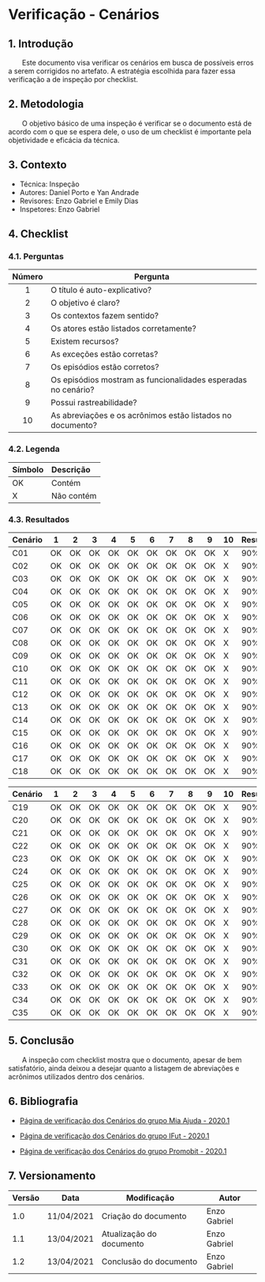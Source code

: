 # Verificação - Cenários

## 1. Introdução
&emsp;&emsp;Este documento visa verificar os cenários em busca de possíveis erros a serem corrigidos no artefato. A estratégia escolhida para fazer essa verificação a de inspeção por checklist.

## 2. Metodologia
&emsp;&emsp;O objetivo básico de uma inspeção é verificar se o documento está de acordo com o que se espera dele, o uso de um checklist é importante pela objetividade e eficácia da técnica.

## 3. Contexto
 - Técnica: Inspeção
 - Autores: Daniel Porto e Yan Andrade
 - Revisores: Enzo Gabriel e Emily Dias
 - Inspetores: Enzo Gabriel

## 4. Checklist

### 4.1. Perguntas
| Número | Pergunta |
|:--:|--|
| 1 | O título é auto-explicativo? |
| 2 | O objetivo é claro? |
| 3 | Os contextos fazem sentido? |
| 4 | Os atores estão listados corretamente? |
| 5 | Existem recursos? |
| 6 | As exceções estão corretas? |
| 7 | Os episódios estão corretos? |
| 8 | Os episódios mostram as funcionalidades esperadas no cenário? |
| 9 | Possui rastreabilidade? |
| 10 | As abreviações e os acrônimos estão listados no documento? |

### 4.2. Legenda

|Símbolo|Descrição|
|:-|:-|
|OK|Contém|
|X|Não contém|

### 4.3. Resultados

|Cenário|1|2|3|4|5|6|7|8|9|10| Resultado |
|----|-|--|-|--|-|-|-|--|-| -| -|
|C01|OK|OK|OK|OK|OK|OK|OK|OK|OK|X|90%|
|C02|OK|OK|OK|OK|OK|OK|OK|OK|OK|X|90%|
|C03|OK|OK|OK|OK|OK|OK|OK|OK|OK|X|90%|
|C04|OK|OK|OK|OK|OK|OK|OK|OK|OK|X|90%|
|C05|OK|OK|OK|OK|OK|OK|OK|OK|OK|X|90%|
|C06|OK|OK|OK|OK|OK|OK|OK|OK|OK|X|90%|
|C07|OK|OK|OK|OK|OK|OK|OK|OK|OK|X|90%|
|C08|OK|OK|OK|OK|OK|OK|OK|OK|OK|X|90%|
|C09|OK|OK|OK|OK|OK|OK|OK|OK|OK|X|90%|
|C10|OK|OK|OK|OK|OK|OK|OK|OK|OK|X|90%|
|C11|OK|OK|OK|OK|OK|OK|OK|OK|OK|X|90%|
|C12|OK|OK|OK|OK|OK|OK|OK|OK|OK|X|90%|
|C13|OK|OK|OK|OK|OK|OK|OK|OK|OK|X|90%|
|C14|OK|OK|OK|OK|OK|OK|OK|OK|OK|X|90%|
|C15|OK|OK|OK|OK|OK|OK|OK|OK|OK|X|90%|
|C16|OK|OK|OK|OK|OK|OK|OK|OK|OK|X|90%|
|C17|OK|OK|OK|OK|OK|OK|OK|OK|OK|X|90%|
|C18|OK|OK|OK|OK|OK|OK|OK|OK|OK|X|90%|

|Cenário|1|2|3|4|5|6|7|8|9|10| Resultado |
|----|-|--|-|--|-|-|-|--|-| -| -|
|C19|OK|OK|OK|OK|OK|OK|OK|OK|OK|X|90%|
|C20|OK|OK|OK|OK|OK|OK|OK|OK|OK|X|90%|
|C21|OK|OK|OK|OK|OK|OK|OK|OK|OK|X|90%|
|C22|OK|OK|OK|OK|OK|OK|OK|OK|OK|X|90%|
|C23|OK|OK|OK|OK|OK|OK|OK|OK|OK|X|90%|
|C24|OK|OK|OK|OK|OK|OK|OK|OK|OK|X|90%|
|C25|OK|OK|OK|OK|OK|OK|OK|OK|OK|X|90%|
|C26|OK|OK|OK|OK|OK|OK|OK|OK|OK|X|90%|
|C27|OK|OK|OK|OK|OK|OK|OK|OK|OK|X|90%|
|C28|OK|OK|OK|OK|OK|OK|OK|OK|OK|X|90%|
|C29|OK|OK|OK|OK|OK|OK|OK|OK|OK|X|90%|
|C30|OK|OK|OK|OK|OK|OK|OK|OK|OK|X|90%|
|C31|OK|OK|OK|OK|OK|OK|OK|OK|OK|X|90%|
|C32|OK|OK|OK|OK|OK|OK|OK|OK|OK|X|90%|
|C33|OK|OK|OK|OK|OK|OK|OK|OK|OK|X|90%|
|C34|OK|OK|OK|OK|OK|OK|OK|OK|OK|X|90%|
|C35|OK|OK|OK|OK|OK|OK|OK|OK|OK|X|90%|

## 5. Conclusão
&emsp;&emsp;A inspeção com checklist mostra que o documento, apesar de bem satisfatório, ainda deixou a desejar quanto a listagem de abreviações e acrônimos utilizados dentro dos cenários.

## 6. Bibliografia

- [Página de verificação dos Cenários do grupo Mia Ajuda - 2020.1](https://requisitos-de-software.github.io/2020.1-Mia-Ajuda/#/pages/analysis/verification/verificationScenario)

- [Página de verificação dos Cenários do grupo IFut - 2020.1](https://requisitos-de-software.github.io/2020.1-iFut/analise/verificacoes/mod_cenarios/)

- [Página de verificação dos Cenários do grupo Promobit - 2020.1](https://requisitos-de-software.github.io/2020.1-Promobit/analise/verificacao/cenario/)

## 7. Versionamento
| Versão | Data | Modificação | Autor |
|--|--|--|--|
| 1.0 | 11/04/2021 | Criação do documento | Enzo Gabriel |
| 1.1 | 13/04/2021 | Atualização do documento | Enzo Gabriel |
| 1.2 | 13/04/2021 | Conclusão do documento | Enzo Gabriel |
